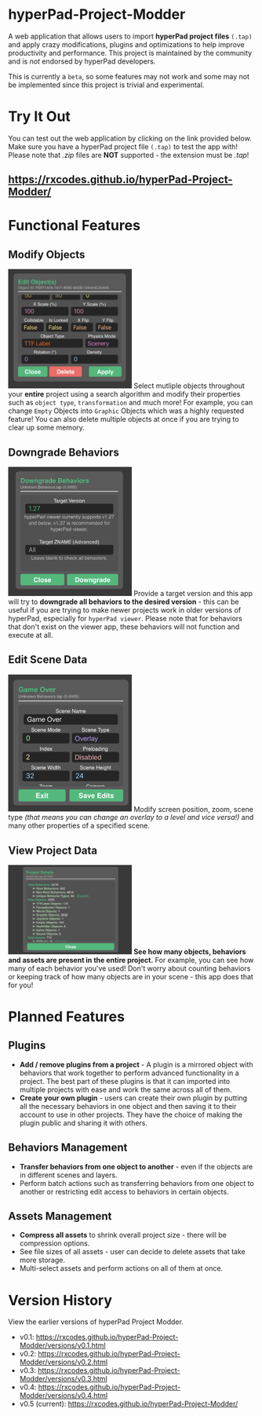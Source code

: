 # hyperPad-Project-Modder
A web application that allows users to import **hyperPad project files** `(.tap)` and apply crazy modifications, plugins and optimizations to help improve productivity and performance. This project is maintained by the community and is *not* endorsed by hyperPad developers.

This is currently a ```beta```, so some features may not work and some may not be implemented since this project is trivial and experimental.

# Try It Out
You can test out the web application by clicking on the link provided below. Make sure you have a hyperPad project file `(.tap)` to test the app with! Please note that *.zip* files are **NOT** supported - the extension must be *.tap*!
## https://rxcodes.github.io/hyperPad-Project-Modder/

# Functional Features
## Modify Objects
<img src='images/4103EF3A-AECC-4E13-A663-E867F4CA1284.jpeg' width=50%>
Select mutliple objects throughout your <b>entire</b> project using a search algorithm and modify their properties such as <code>object type</code>, <code>transformation</code> and much more! For example, you can change <code>Empty</code> Objects into <code>Graphic</code> Objects which was a highly requested feature! You can also delete multiple objects at once if you are trying to clear up some memory.

## Downgrade Behaviors
<img src='images/287AF35C-D225-4B58-9654-8B35BB242D3C.jpeg' width=50%>
Provide a target version and this app will try to <b>downgrade all behaviors to the desired version</b> - this can be useful if you are trying to make newer projects work in older versions of hyperPad, especially for <code>hyperPad viewer</code>. Please note that for behaviors that don't exist on the viewer app, these behaviors will not function and execute at all.

## Edit Scene Data
<img src='images/B47B39F0-86BE-47D4-B44A-14DE7FB44D8B.jpeg' width=50%>
Modify screen position, zoom, scene type <i>(that means you can change an overlay to a level and vice versa!)</i> and many other properties of a specified scene.

## View Project Data
<img src='images/B31F9CE2-1BF4-4256-AD56-0C7093345A55.jpeg' width=50%>
<b>See how many objects, behaviors and assets are present in the entire project.</b> For example, you can see how many of each behavior you've used! Don't worry about counting behaviors or keeping track of how many objects are in your scene - this app does that for you!

# Planned Features
## Plugins
- **Add / remove plugins from a project** - A plugin is a mirrored object with behaviors that work together to perform advanced functionality in a project. The best part of these plugins is that it can imported into multiple projects with ease and work the same across all of them.
- **Create your own plugin** - users can create their own plugin by putting all the necessary behaviors in one object and then saving it to their account to use in other projects. They have the choice of making the plugin public and sharing it with others.

## Behaviors Management
- **Transfer behaviors from one object to another** - even if the objects are in different scenes and layers.
- Perform batch actions such as transferring behaviors from one object to another or restricting edit access to behaviors in certain objects.

## Assets Management
- **Compress all assets** to shrink overall project size - there will be compression options.
- See file sizes of all assets - user can decide to delete assets that take more storage.
- Multi-select assets and perform actions on all of them at once.

# Version History
View the earlier versions of hyperPad Project Modder.
- v0.1: https://rxcodes.github.io/hyperPad-Project-Modder/versions/v0.1.html
- v0.2: https://rxcodes.github.io/hyperPad-Project-Modder/versions/v0.2.html
- v0.3: https://rxcodes.github.io/hyperPad-Project-Modder/versions/v0.3.html
- v0.4: https://rxcodes.github.io/hyperPad-Project-Modder/versions/v0.4.html
- v0.5 (current): https://rxcodes.github.io/hyperPad-Project-Modder/
